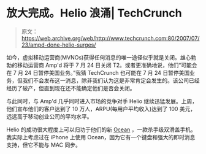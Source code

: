 # 放大完成。Helio 浪涌| TechCrunch

> 原文：<https://web.archive.org/web/http://www.techcrunch.com:80/2007/07/23/ampd-done-helio-surges/>

如今，虚拟移动运营商(MVNOs)获得任何消息的唯一途径似乎就是关闭。雄心勃勃的移动运营商 Amp'd 将于 7 月 24 日关闭 T2。或者更准确地说，他们“可能会在 7 月 24 日暂停美国业务。”我猜 TechCrunch 也可能在 7 月 24 日暂停美国业务，但我们不会发布这一消息，除非我们认为这是非常肯定会发生的。该公司已经经历了破产，但直到现在还不能确定他们是否会关闭。

与此同时，与 Amp'd 几乎同时进入市场的竞争对手 Helio 继续迅猛发展。上周，他们宣布他们的客户达到了 10 万人，ARPU(每用户平均收入)达到了 100 美元，远远高于移动创业公司的平均水平。

Helio 的成功很大程度上可以归功于他们的新 [Ocean](https://web.archive.org/web/20150928204408/http://crunchgear.com/2007/05/10/helio-ocean-the-review/) ，一款杀手级双滑盖手机。我实际上考虑过在 iPhone 上使用 Ocean，因为它有一个键盘和强大的即时消息支持，但它不能与 MAC 同步。